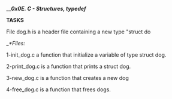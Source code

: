 





_____0x0E. C - Structures, typedef___

__TASKS__
    
File dog.h is a header file containing a new type "struct do

 __*Files:_

 1-init_dog.c a function that initialize a variable of type struct dog.

 2-print_dog.c is a function that prints a struct dog.

 3-new_dog.c is a function that creates a new dog

 4-free_dog.c is a function that frees dogs.
